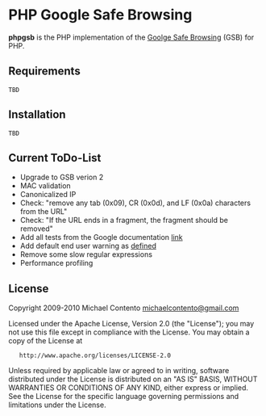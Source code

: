 PHP Google Safe Browsing
========================

**phpgsb** is the PHP implementation of the [Goolge Safe Browsing](http://code.google.com/apis/safebrowsing/) (GSB) for PHP.

Requirements
------------

    TBD

Installation
------------

    TBD

Current ToDo-List
-----------------

* Upgrade to GSB verion 2
* MAC validation
* Canonicalized IP
* Check: "remove any tab (0x09), CR (0x0d), and LF (0x0a) characters from the URL"
* Check: "If the URL ends in a fragment, the fragment should be removed"
* Add all tests from the Google documentation [link](http://code.google.com/intl/de-DE/apis/safebrowsing/developers_guide_v2.html#Canonicalization)
* Add default end user warning as [defined](http://code.google.com/intl/de-DE/apis/safebrowsing/developers_guide_v2.html#UserWarnings)
* Remove some slow regular expressions
* Performance profiling

License
-------

   Copyright 2009-2010 Michael Contento <michaelcontento@gmail.com>

   Licensed under the Apache License, Version 2.0 (the "License");
   you may not use this file except in compliance with the License.
   You may obtain a copy of the License at

       http://www.apache.org/licenses/LICENSE-2.0

   Unless required by applicable law or agreed to in writing, software
   distributed under the License is distributed on an "AS IS" BASIS,
   WITHOUT WARRANTIES OR CONDITIONS OF ANY KIND, either express or implied.
   See the License for the specific language governing permissions and
   limitations under the License.
